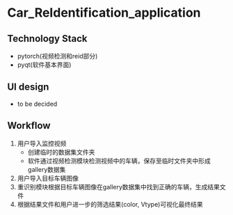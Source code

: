# Car_ReIdentification_application

## Technology Stack

- pytorch(视频检测和reid部分)
- pyqt(软件基本界面)

## UI design

- to be decided

## Workflow

1. 用户导入监控视频
    - 创建临时的数据集文件夹
    - 软件通过视频检测模块检测视频中的车辆，保存至临时文件夹中形成gallery数据集
2. 用户导入目标车辆图像
3. 重识别模块根据目标车辆图像在gallery数据集中找到正确的车辆，生成结果文件
4. 根据结果文件和用户进一步的筛选结果(color, Vtype)可视化最终结果